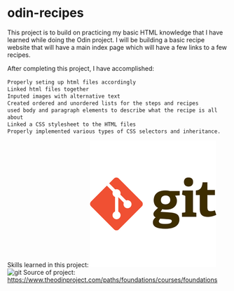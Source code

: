 # odin-recipes


This project is to build on practicing my basic HTML knowledge that I have learned while doing the Odin project. I will be building a basic recipe website that will have a main index page which will have a few links to a few recipes.

After completing this project, I have accomplished:

    Properly seting up html files accordingly
    Linked html files together
    Inputed images with alternative text
    Created ordered and unordered lists for the steps and recipes
    used body and paragraph elements to describe what the recipe is all about
    Linked a CSS stylesheet to the HTML files
    Properly implemented various types of CSS selectors and inheritance.

Skills learned in this project:
![alt text](https://raw.githubusercontent.com/github/explore/80688e429a7d4ef2fca1e82350fe8e3517d3494d/topics/git/git.png)
![git](../master/resources/git.jpg)
Source of project: https://www.theodinproject.com/paths/foundations/courses/foundations
